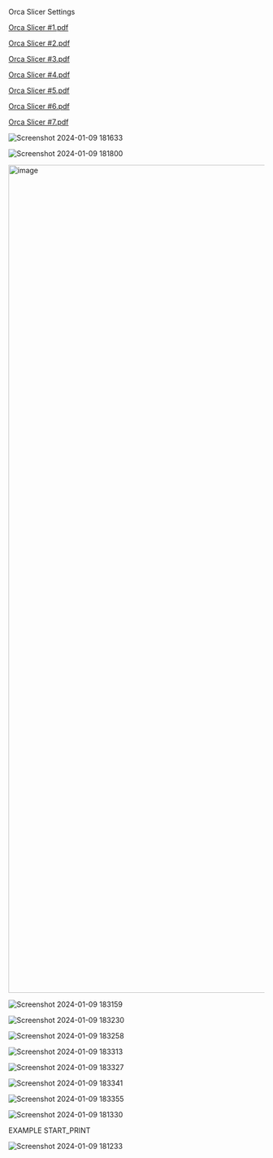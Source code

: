 Orca Slicer Settings

[Orca Slicer #1.pdf](https://github.com/Enraged-Rabbit-Community/ERCF_v2/files/13868375/Orca.Slicer.1.pdf)


[Orca Slicer #2.pdf](https://github.com/Enraged-Rabbit-Community/ERCF_v2/files/13868376/Orca.Slicer.2.pdf)


[Orca Slicer #3.pdf](https://github.com/Enraged-Rabbit-Community/ERCF_v2/files/13868378/Orca.Slicer.3.pdf)


[Orca Slicer #4.pdf](https://github.com/Enraged-Rabbit-Community/ERCF_v2/files/13868379/Orca.Slicer.4.pdf)


[Orca Slicer #5.pdf](https://github.com/Enraged-Rabbit-Community/ERCF_v2/files/13868382/Orca.Slicer.5.pdf)


[Orca Slicer #6.pdf](https://github.com/Enraged-Rabbit-Community/ERCF_v2/files/13868384/Orca.Slicer.6.pdf)


[Orca Slicer #7.pdf](https://github.com/Enraged-Rabbit-Community/ERCF_v2/files/13868426/Orca.Slicer.7.pdf)


![Screenshot 2024-01-09 181633](https://github.com/Enraged-Rabbit-Community/ERCF_v2/assets/121695166/b0123678-7ac7-42e8-90ca-fedbd93e9c07)


![Screenshot 2024-01-09 181800](https://github.com/Enraged-Rabbit-Community/ERCF_v2/assets/121695166/a21e8490-8d6e-467b-a2cc-f8d88b887e0e)


<img width="1629" alt="image" src="https://github.com/Enraged-Rabbit-Community/ERCF_v2/assets/121695166/0e38375e-c271-499e-a1cb-c40fc642be02">


![Screenshot 2024-01-09 183159](https://github.com/Enraged-Rabbit-Community/ERCF_v2/assets/121695166/191414f2-da4d-47fc-9d27-a8a6cc271d15)


![Screenshot 2024-01-09 183230](https://github.com/Enraged-Rabbit-Community/ERCF_v2/assets/121695166/90810a88-2394-46c7-a878-ed0d9aeebb8a)


![Screenshot 2024-01-09 183258](https://github.com/Enraged-Rabbit-Community/ERCF_v2/assets/121695166/91e9169a-475a-4fb4-9d98-f83920f03527)


![Screenshot 2024-01-09 183313](https://github.com/Enraged-Rabbit-Community/ERCF_v2/assets/121695166/15a981d4-0b6b-4274-b7ab-77bcfa64f401)


![Screenshot 2024-01-09 183327](https://github.com/Enraged-Rabbit-Community/ERCF_v2/assets/121695166/0bb9020e-61f1-452a-889a-836fc295a932)


![Screenshot 2024-01-09 183341](https://github.com/Enraged-Rabbit-Community/ERCF_v2/assets/121695166/871cfd5c-3ca5-4bb9-83e8-38a344d81e45)


![Screenshot 2024-01-09 183355](https://github.com/Enraged-Rabbit-Community/ERCF_v2/assets/121695166/76d6e442-ff70-48d9-9ecf-c17820b5bde2)


![Screenshot 2024-01-09 181330](https://github.com/Enraged-Rabbit-Community/ERCF_v2/assets/121695166/2152cbe5-7cd9-4369-b961-c9ee9072c3cf)

EXAMPLE START_PRINT

![Screenshot 2024-01-09 181233](https://github.com/Enraged-Rabbit-Community/ERCF_v2/assets/121695166/9af58b75-d187-4b6c-bf72-3e1f211d0ddc)
